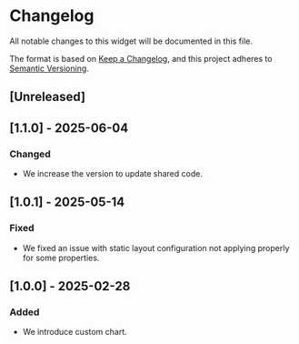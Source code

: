 # Changelog

All notable changes to this widget will be documented in this file.

The format is based on [Keep a Changelog](https://keepachangelog.com/en/1.0.0/), and this project adheres to [Semantic Versioning](https://semver.org/spec/v2.0.0.html).

## [Unreleased]

## [1.1.0] - 2025-06-04

### Changed

- We increase the version to update shared code.

## [1.0.1] - 2025-05-14

### Fixed

- We fixed an issue with static layout configuration not applying properly for some properties.

## [1.0.0] - 2025-02-28

### Added

- We introduce custom chart.
